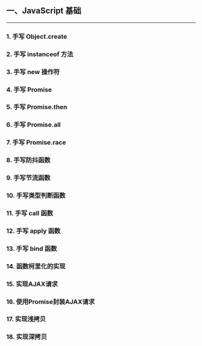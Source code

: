 ## 一、JavaScript 基础
---

### 1. 手写 Object.create
### 2. 手写 instanceof 方法
### 3. 手写 new 操作符
### 4. 手写 Promise
### 5. 手写 Promise.then
### 6. 手写 Promise.all
### 7. 手写 Promise.race
### 8. 手写防抖函数
### 9. 手写节流函数
### 10. 手写类型判断函数
### 11. 手写 call 函数
### 12. 手写 apply 函数
### 13. 手写 bind 函数
### 14. 函数柯里化的实现
### 15. 实现AJAX请求
### 16. 使用Promise封装AJAX请求
### 17. 实现浅拷贝
### 18. 实现深拷贝